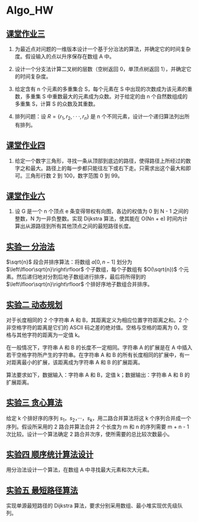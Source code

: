 # Algo_HW

## [课堂作业三](/HW_03.h)

1. 为最近点对问题的一维版本设计一个基于分治法的算法，并确定它的时间复杂度。假设输入的点以升序保存在数组 A 中。

2. 设计一个分支法计算二叉树的层数（空树返回 0，单顶点树返回 1），并确定它的时间复杂度。

3. 给定含有 n 个元素的多重集合 S，每个元素在 S 中出现的次数成为该元素的重数，多重集 S 中重数最大的元素成为众数。对于给定的由 n 个自然数组成的多重集 S，计算 S 的众数及其重数。

4. 排列问题：设 $R=\{r_1,r_2,···,r_n\}$ 是 n 个不同元素，设计一个递归算法列出所有排列。

## [课堂作业四](/HW_04.h)

1. 给定一个数字三角形，寻找一条从顶部到底边的路径，使得路径上所经过的数字之和最大。路径上的每一步都只能往左下或右下走。只需求出这个最大和即可。三角形行数 2 到 100，数字范围 0 到 99。

## [课堂作业六](/HW_06.h)

1. 设 G 是一个 n 个顶点 e 条变得带权有向图，各边的权值为 0 到 N - 1 之间的整数，N 为一非负整数。实现 Dijkstra 算法，使其能在 O(Nn + e) 时间内计算出从源路径到所有其他顶点之间的最短路径长度。

## [实验一 分治法](/EXP_01.h)

$\sqrt{n}$ 段合并排序算法：将数组 $a[0,n-1]$ 划分为 $\left\lfloor\sqrt{n}\right\rfloor$ 个子数组，每个子数组有 $O(\sqrt{n})$ 个元素。然后递归地对分割后地子数组进行排序，最后将所得到的 $\left\lfloor\sqrt{n}\right\rfloor$ 个排好序地子数组合并排序。

## [实验二 动态规划](/EXP_02.h)

对于长度相同的 2 个字符串 A 和 B，其距离定义为相应位置字符距离之和。2 个非空格字符的距离是它们的 ASCII 码之差的绝对值。空格与空格的距离为 0，空格与其他字符的距离为一定值 k。

在一般情况下，字符串 A 和 B 的长度不一定相同。字符串 A 的扩展是在 A 中插入若干空格字符所产生的字符串。在字符串 A 和 B 的所有长度相同的扩展中，有一对距离最小的扩展，该距离成为字符串 A 和 B 的扩展距离。 

算法要求如下，数据输入：字符串 A 和 B，定值 k；数据输出：字符串 A 和 B 的扩展距离。

## [实验三 贪心算法](/EXP_03.h)

给定 k 个排好序的序列 $s_1$，$s_2$，···，$s_k$，用二路合并算法将这 k 个序列合并成一个序列。假设所采用的 2 路合并算法合并 2 个长度为 m 和 n 的序列需要 m + n - 1 次比较。设计一个算法确定 2 路合并次序，使所需要的总比较次数最小。

## [实验四 顺序统计算法设计](/EXP_04.h)

用分治法设计一个算法，在数组 A 中寻找最大元素和次大元素。

## [实验五 最短路径算法](/EXP_05.h)

实现单源最短路径的 Dijkstra 算法，要求分别采用数组、最小堆实现优先级队列。
